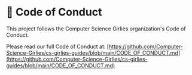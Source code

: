 # 💖 Code of Conduct

This project follows the Computer Science Girlies organization's Code of Conduct.

Please read our full Code of Conduct at:
[https://github.com/Computer-Science-Girlies/cs-girlies-guides/blob/main/CODE_OF_CONDUCT.md](https://github.com/Computer-Science-Girlies/cs-girlies-guides/blob/main/CODE_OF_CONDUCT.md)
